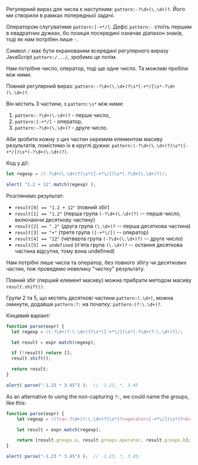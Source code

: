 Регулярний вираз для числа є наступним: `pattern:-?\d+(\.\d+)?`. Його ми створили в рамках попередньої задачі.

Оператором слугуватиме `pattern:[-+*/]`. Дефіс `pattern:-` стоїть першим в квадратних дужках, бо позиція посередині означає діапазон знаків, тоді як нам потрібен лише `-`.

Символ `/` має бути екранованим всередині регулярного виразу JavaScript `pattern:/.../`, зробимо це потім.

Нам потрібне число, оператор, тоді ще одне число. Та можливі пробіли між ними.

Повний регулярний вираз: `pattern:-?\d+(\.\d+)?\s*[-+*/]\s*-?\d+(\.\d+)?`.

Він містить 3 частини, з `pattern:\s*` між ними:
1. `pattern:-?\d+(\.\d+)?` - перше число,
1. `pattern:[-+*/]` - оператор,
1. `pattern:-?\d+(\.\d+)?` - друге число.

Аби зробити кожну з цих частин окремим елементом масиву результатів, помістимо їх в круглі дужки: `pattern:(-?\d+(\.\d+)?)\s*([-+*/])\s*(-?\d+(\.\d+)?)`.

Код у дії:

```js run
let regexp = /(-?\d+(\.\d+)?)\s*([-+*\/])\s*(-?\d+(\.\d+)?)/;

alert( "1.2 + 12".match(regexp) );
```

Розглянемо результат:

- `result[0] == "1.2 + 12"` (повний збіг)
- `result[1] == "1.2"` (перша група `(-?\d+(\.\d+)?)` -- перше число, включаючи десяткову частину)
- `result[2] == ".2"` (друга група `(\.\d+)?` -- перша десяткова частина)
- `result[3] == "+"` (третя група `([-+*\/])` -- оператор)
- `result[4] == "12"` (четверта група `(-?\d+(\.\d+)?)` -- друге число)
- `result[5] == undefined` (п'ята група `(\.\d+)?` -- остання десяткова частина відсутня, тому вона undefined)

Нам потрібні лише числа та оператор, без повного збігу чи десяткових частин, тож проведемо невелику "чистку" результату.

Повний збіг (перший елемент масиву) можна прибрати методом масиву `result.shift()`.

Групи 2 та 5, що містять десяткові частини `pattern:(.\d+)`, можна оминути, додавши `pattern:?:` на початку: `pattern:(?:\.\d+)?`.

Кінцевий варіант:

```js run
function parse(expr) {
  let regexp = /(-?\d+(?:\.\d+)?)\s*([-+*\/])\s*(-?\d+(?:\.\d+)?)/;

  let result = expr.match(regexp);

  if (!result) return [];
  result.shift();

  return result;
}

alert( parse("-1.23 * 3.45") );  // -1.23, *, 3.45
```

As an alternative to using the non-capturing `?:`, we could name the groups, like this:

```js run
function parse(expr) {
	let regexp = /(?<a>-?\d+(?:\.\d+)?)\s*(?<operator>[-+*\/])\s*(?<b>-?\d+(?:\.\d+)?)/;

	let result = expr.match(regexp);

	return [result.groups.a, result.groups.operator, result.groups.b];
}

alert( parse("-1.23 * 3.45") );  // -1.23, *, 3.45;
```